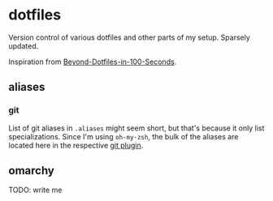 # dotfiles

Version control of various dotfiles and other parts of my setup. Sparsely updated.

Inspiration from [Beyond-Dotfiles-in-100-Seconds](https://github.com/eieioxyz/Beyond-Dotfiles-in-100-Seconds).

## aliases

### git

List of git aliases in `.aliases` might seem short, but that's because it only list specializations. Since I'm using `oh-my-zsh`, the bulk of the aliases are located here in the respective [git plugin](https://github.com/ohmyzsh/ohmyzsh/tree/master/plugins/git).

## omarchy

TODO: write me

